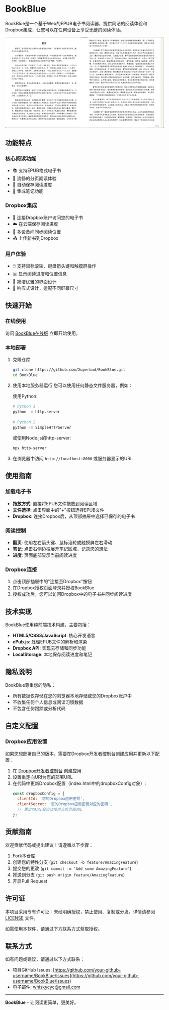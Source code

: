 # BookBlue

BookBlue是一个基于Web的EPUB电子书阅读器，提供简洁的阅读体验和Dropbox集成，让您可以在任何设备上享受无缝的阅读体验。

![BookBlue Screenshot](screenshots/screenshot.png)

## 功能特点

### 核心阅读功能
- 📚 支持EPUB格式电子书
- 📖 流畅的分页阅读体验
- 🔖 自动保存阅读进度
- 📝 集成笔记功能

### Dropbox集成
- 🔄 连接Dropbox账户访问您的电子书
- ☁️ 在云端保存阅读进度
- 📱 多设备间同步阅读位置
- 📤 上传新书到Dropbox

### 用户体验
- 🖱️ 支持鼠标滚轮、键盘箭头键和触摸屏操作
- 📊 显示阅读进度和位置信息
- 🎨 简洁优雅的界面设计
- 📱 响应式设计，适配不同屏幕尺寸

## 快速开始

### 在线使用
访问 [BookBlue在线版](https://Xuperbad.github.io/BookBlue) 立即开始使用。

### 本地部署
1. 克隆仓库
   ```bash
   git clone https://github.com/Xuperbad/BookBlue.git
   cd BookBlue
   ```

2. 使用本地服务器运行
   您可以使用任何静态文件服务器，例如：

   使用Python:
   ```bash
   # Python 3
   python -m http.server

   # Python 2
   python -m SimpleHTTPServer
   ```

   或使用Node.js的http-server:
   ```bash
   npx http-server
   ```

3. 在浏览器中访问 `http://localhost:8000` 或服务器显示的URL

## 使用指南

### 加载电子书
- **拖放方式**: 直接将EPUB文件拖放到阅读区域
- **文件选择**: 点击界面中的"+"按钮选择EPUB文件
- **Dropbox**: 连接Dropbox后，从顶部抽屉中选择已保存的电子书

### 阅读控制
- **翻页**: 使用左右箭头键、鼠标滚轮或触摸屏左右滑动
- **笔记**: 点击右侧边栏展开笔记区域，记录您的想法
- **进度**: 页面底部显示当前阅读进度

### Dropbox连接
1. 点击顶部抽屉中的"连接至Dropbox"按钮
2. 在Dropbox授权页面登录并授权BookBlue
3. 授权成功后，您可以访问Dropbox中的电子书并同步阅读进度

## 技术实现

BookBlue使用纯前端技术构建，主要包括：

- **HTML5/CSS3/JavaScript**: 核心开发语言
- **ePub.js**: 处理EPUB文件的解析和渲染
- **Dropbox API**: 实现云存储和同步功能
- **LocalStorage**: 本地保存阅读进度和笔记

## 隐私说明

BookBlue尊重您的隐私：

- 所有数据仅存储在您的浏览器本地存储或您的Dropbox账户中
- 不收集任何个人信息或阅读习惯数据
- 不包含任何跟踪或分析代码

## 自定义配置

### Dropbox应用设置
如果您想部署自己的版本，需要在Dropbox开发者控制台创建应用并更新以下配置：

1. 在 [Dropbox开发者控制台](https://www.dropbox.com/developers/apps) 创建应用
2. 设置重定向URI为您的部署URL
3. 在代码中更新Dropbox配置（index.html中的dropboxConfig对象）:
   ```javascript
   const dropboxConfig = {
     clientId: '您的Dropbox应用密钥',
     clientSecret: '您的Dropbox应用密钥对应的密钥',
     // 重定向URI会自动使用当前页面URL
   };
   ```

## 贡献指南

欢迎贡献代码或提出建议！请遵循以下步骤：

1. Fork本仓库
2. 创建您的特性分支 (`git checkout -b feature/AmazingFeature`)
3. 提交您的更改 (`git commit -m 'Add some AmazingFeature'`)
4. 推送到分支 (`git push origin feature/AmazingFeature`)
5. 开启Pull Request

## 许可证

本项目采用专有许可证 - 未经明确授权，禁止使用、复制或分发。详情请参阅 [LICENSE](LICENSE) 文件。

如需使用本软件，请通过下方联系方式获取授权。

## 联系方式

如有问题或建议，请通过以下方式联系：

- 项目GitHub Issues: [https://github.com/your-github-username/BookBlue/issues](https://github.com/your-github-username/BookBlue/issues)
- 电子邮件: whiskycyc@gmail.com

---

**BookBlue** - 让阅读更简单，更美好。
